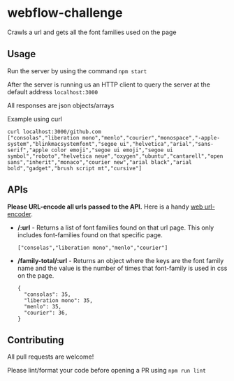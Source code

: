 # webflow-challenge
Crawls a url and gets all the font families used on the page

## Usage

Run the server by using the command `npm start`

After the server is running us an HTTP client to query the server at the default address `localhost:3000`

All responses are json objects/arrays

Example using curl
```
curl localhost:3000/github.com
["consolas","liberation mono","menlo","courier","monospace","-apple-system","blinkmacsystemfont","segoe ui","helvetica","arial","sans-serif","apple color emoji","segoe ui emoji","segoe ui symbol","roboto","helvetica neue","oxygen","ubuntu","cantarell","open sans","inherit","monaco","courier new","arial black","arial bold","gadget","brush script mt","cursive"]
```

## APIs

**Please URL-encode all urls passed to the API.** Here is a handy [web url-encoder](http://meyerweb.com/eric/tools/dencoder/).

- **/:url** - Returns a list of font families found on that url page. This only includes font-families found on that specific page.
  ```
  ["consolas","liberation mono","menlo","courier"]
  ```

- **/family-total/:url** - Returns an object where the keys are the font family name and the value is the number of times that font-family is used in css on the page.
  ```
  {
    "consolas": 35,
    "liberation mono": 35,
    "menlo": 35,
    "courier": 36,
  }
  ```

## Contributing

All pull requests are welcome!

Please lint/format your code before opening a PR using `npm run lint`
